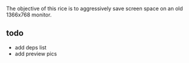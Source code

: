The objective of this rice is to aggressively
save screen space on an old 1366x768 monitor.

## todo

- add deps list
- add preview pics
